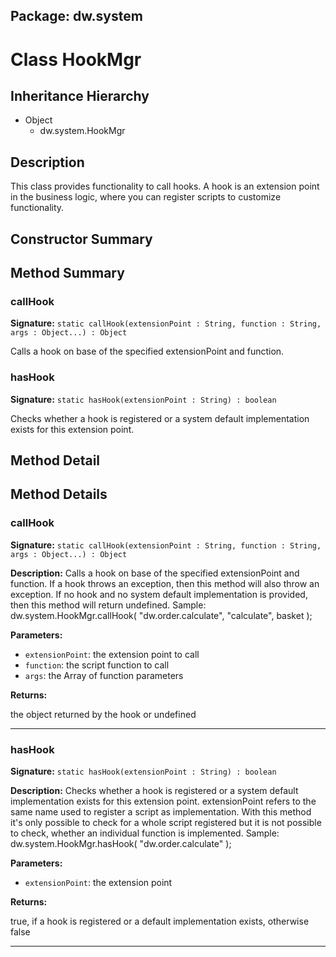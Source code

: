 ## Package: dw.system

# Class HookMgr

## Inheritance Hierarchy

- Object
  - dw.system.HookMgr

## Description

This class provides functionality to call hooks. A hook is an extension point in the business logic, where you can register scripts to customize functionality.

## Constructor Summary

## Method Summary

### callHook

**Signature:** `static callHook(extensionPoint : String, function : String, args : Object...) : Object`

Calls a hook on base of the specified extensionPoint and function.

### hasHook

**Signature:** `static hasHook(extensionPoint : String) : boolean`

Checks whether a hook is registered or a system default implementation exists for this extension point.

## Method Detail

## Method Details

### callHook

**Signature:** `static callHook(extensionPoint : String, function : String, args : Object...) : Object`

**Description:** Calls a hook on base of the specified extensionPoint and function. If a hook throws an exception, then this method will also throw an exception. If no hook and no system default implementation is provided, then this method will return undefined. Sample: dw.system.HookMgr.callHook( "dw.order.calculate", "calculate", basket );

**Parameters:**

- `extensionPoint`: the extension point to call
- `function`: the script function to call
- `args`: the Array of function parameters

**Returns:**

the object returned by the hook or undefined

---

### hasHook

**Signature:** `static hasHook(extensionPoint : String) : boolean`

**Description:** Checks whether a hook is registered or a system default implementation exists for this extension point. extensionPoint refers to the same name used to register a script as implementation. With this method it's only possible to check for a whole script registered but it is not possible to check, whether an individual function is implemented. Sample: dw.system.HookMgr.hasHook( "dw.order.calculate" );

**Parameters:**

- `extensionPoint`: the extension point

**Returns:**

true, if a hook is registered or a default implementation exists, otherwise false

---